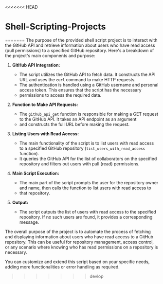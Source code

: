 <<<<<<< HEAD
# Shell-Scripting-Projects
=======
The purpose of the provided shell script project is to interact with the GitHub API 
and retrieve information about users who have read access (pull permissions) to a specified GitHub repository. 
Here's a breakdown of the project's main components and purpose:

1. **GitHub API Integration:**
   - The script utilizes the GitHub API to fetch data. It constructs the API URL and uses the `curl` command to make HTTP requests.
   - The authentication is handled using a GitHub username and personal access token. This ensures that the script has the necessary
   - permissions to access the required data.

2. **Function to Make API Requests:**
   - The `github_api_get` function is responsible for making a GET request to the GitHub API. It takes an API endpoint as an argument
   - and constructs the full URL before making the request.

3. **Listing Users with Read Access:**
   - The main functionality of the script is to list users with read access to a specified GitHub repository (`list_users_with_read_access` function).
   - It queries the GitHub API for the list of collaborators on the specified repository and filters out users with pull (read) permissions.

4. **Main Script Execution:**
   - The main part of the script prompts the user for the repository owner and name, then calls the function to list users with read access to
   -  that repository.

5. **Output:**
   - The script outputs the list of users with read access to the specified repository. If no such users are found, it provides a corresponding message.

The overall purpose of the project is to automate the process of fetching and displaying information about users who have read access to a GitHub repository.
This can be useful for repository management, access control, or any scenario where knowing who has read permissions on a repository is necessary.

You can customize and extend this script based on your specific needs, adding more functionalities or error handling as required.
>>>>>>> devlop
